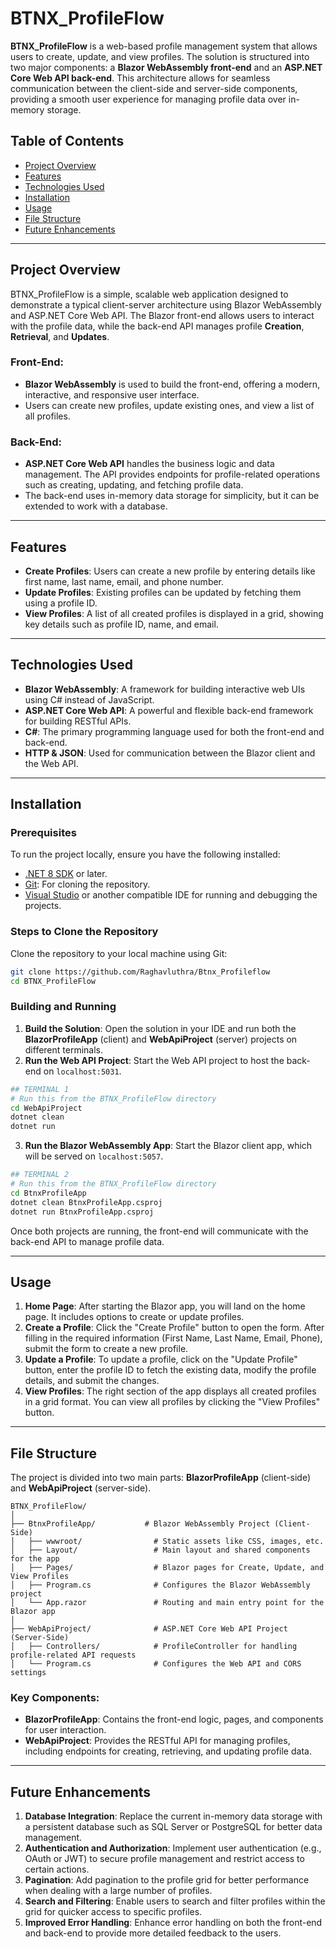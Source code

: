 # BTNX_ProfileFlow

**BTNX_ProfileFlow** is a web-based profile management system that allows users to create, update, and view profiles. The solution is structured into two major components: a **Blazor WebAssembly front-end** and an **ASP.NET Core Web API back-end**. This architecture allows for seamless communication between the client-side and server-side components, providing a smooth user experience for managing profile data over in-memory storage.

## Table of Contents

- [Project Overview](#project-overview)
- [Features](#features)
- [Technologies Used](#technologies-used)
- [Installation](#installation)
- [Usage](#usage)
- [File Structure](#file-structure)
- [Future Enhancements](#future-enhancements)


---

## Project Overview

BTNX_ProfileFlow is a simple, scalable web application designed to demonstrate a typical client-server architecture using Blazor WebAssembly and ASP.NET Core Web API. The Blazor front-end allows users to interact with the profile data, while the back-end API manages profile **Creation**, **Retrieval**, and **Updates**.

### Front-End:
- **Blazor WebAssembly** is used to build the front-end, offering a modern, interactive, and responsive user interface.
- Users can create new profiles, update existing ones, and view a list of all profiles.

### Back-End:
- **ASP.NET Core Web API** handles the business logic and data management. The API provides endpoints for profile-related operations such as creating, updating, and fetching profile data.
- The back-end uses in-memory data storage for simplicity, but it can be extended to work with a database.

---

## Features

- **Create Profiles**: Users can create a new profile by entering details like first name, last name, email, and phone number.
- **Update Profiles**: Existing profiles can be updated by fetching them using a profile ID.
- **View Profiles**: A list of all created profiles is displayed in a grid, showing key details such as profile ID, name, and email.


---

## Technologies Used

- **Blazor WebAssembly**: A framework for building interactive web UIs using C# instead of JavaScript.
- **ASP.NET Core Web API**: A powerful and flexible back-end framework for building RESTful APIs.
- **C#**: The primary programming language used for both the front-end and back-end.
- **HTTP & JSON**: Used for communication between the Blazor client and the Web API.

---

## Installation

### Prerequisites

To run the project locally, ensure you have the following installed:
- [.NET 8 SDK](https://dotnet.microsoft.com/download/dotnet/8.0) or later.
- [Git](https://git-scm.com/): For cloning the repository.
- [Visual Studio](https://visualstudio.microsoft.com/) or another compatible IDE for running and debugging the projects.

### Steps to Clone the Repository

Clone the repository to your local machine using Git:

```bash
git clone https://github.com/Raghavluthra/Btnx_Profileflow
cd BTNX_ProfileFlow
```


### Building and Running

1. **Build the Solution**: Open the solution in your IDE and run both the **BlazorProfileApp** (client) and **WebApiProject** (server) projects on different terminals.
2. **Run the Web API Project**: Start the Web API project to host the back-end on `localhost:5031`.
```bash
## TERMINAL 1
# Run this from the BTNX_ProfileFlow directory
cd WebApiProject
dotnet clean
dotnet run
```
3. **Run the Blazor WebAssembly App**: Start the Blazor client app, which will be served on `localhost:5057`.
```bash
## TERMINAL 2
# Run this from the BTNX_ProfileFlow directory
cd BtnxProfileApp
dotnet clean BtnxProfileApp.csproj
dotnet run BtnxProfileApp.csproj
```

Once both projects are running, the front-end will communicate with the back-end API to manage profile data.

---

## Usage

1. **Home Page**: After starting the Blazor app, you will land on the home page. It includes options to create or update profiles.
2. **Create a Profile**: Click the "Create Profile" button to open the form. After filling in the required information (First Name, Last Name, Email, Phone), submit the form to create a new profile.
3. **Update a Profile**: To update a profile, click on the "Update Profile" button, enter the profile ID to fetch the existing data, modify the profile details, and submit the changes.
4. **View Profiles**: The right section of the app displays all created profiles in a grid format. You can view all profiles by clicking the "View Profiles" button.

---

## File Structure

The project is divided into two main parts: **BlazorProfileApp** (client-side) and **WebApiProject** (server-side).

```
BTNX_ProfileFlow/
│
├── BtnxProfileApp/           # Blazor WebAssembly Project (Client-Side)
│   ├── wwwroot/                # Static assets like CSS, images, etc.
│   ├── Layout/                 # Main layout and shared components for the app
│   ├── Pages/                  # Blazor pages for Create, Update, and View Profiles
│   ├── Program.cs              # Configures the Blazor WebAssembly project
│   └── App.razor               # Routing and main entry point for the Blazor app
│
├── WebApiProject/              # ASP.NET Core Web API Project (Server-Side)
│   ├── Controllers/            # ProfileController for handling profile-related API requests
│   └── Program.cs              # Configures the Web API and CORS settings

```

### Key Components:
- **BlazorProfileApp**: Contains the front-end logic, pages, and components for user interaction.
- **WebApiProject**: Provides the RESTful API for managing profiles, including endpoints for creating, retrieving, and updating profile data.

---

## Future Enhancements

1. **Database Integration**: Replace the current in-memory data storage with a persistent database such as SQL Server or PostgreSQL for better data management.
2. **Authentication and Authorization**: Implement user authentication (e.g., OAuth or JWT) to secure profile management and restrict access to certain actions.
3. **Pagination**: Add pagination to the profile grid for better performance when dealing with a large number of profiles.
4. **Search and Filtering**: Enable users to search and filter profiles within the grid for quicker access to specific profiles.
5. **Improved Error Handling**: Enhance error handling on both the front-end and back-end to provide more detailed feedback to the users.

